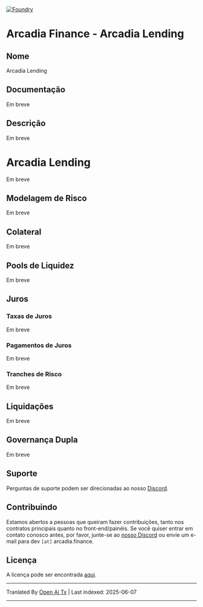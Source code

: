 [![Foundry][foundry-badge]][foundry]

[foundry]: https://getfoundry.sh/
[foundry-badge]: https://img.shields.io/badge/Built%20with-Foundry-FFDB1C.svg

# Arcadia Finance - Arcadia Lending

## Nome

Arcadia Lending

## Documentação

Em breve

## Descrição

Em breve

# Arcadia Lending

Em breve

## Modelagem de Risco

Em breve

## Colateral

Em breve

## Pools de Liquidez

Em breve

## Juros

### Taxas de Juros

Em breve

### Pagamentos de Juros

Em breve

### Tranches de Risco

Em breve

## Liquidações

Em breve

## Governança Dupla

Em breve

## Suporte

Perguntas de suporte podem ser direcionadas ao nosso [Discord](https://discord.gg/PXcr8SEeTH).

## Contribuindo

Estamos abertos a pessoas que queiram fazer contribuições, tanto nos contratos principais quanto no front-end/painéis.
Se você quiser entrar em contato conosco antes, por favor, junte-se ao [nosso Discord](https://discord.gg/PXcr8SEeTH) ou envie um e-mail para dev `[at]` arcadia.finance.

## Licença

A licença pode ser encontrada [aqui](https://raw.githubusercontent.com/arcadia-finance/lending-v2/main/LICENSE.md).

---

Tranlated By [Open Ai Tx](https://github.com/OpenAiTx/OpenAiTx) | Last indexed: 2025-06-07

---
